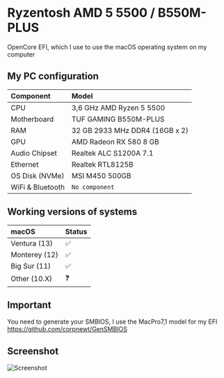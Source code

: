 
# Ryzentosh AMD 5 5500 / B550M-PLUS

OpenCore EFI, which I use to use the macOS operating system on my computer


## My PC configuration

| Component | Model                |
| :-------- | :------------------------- |
| CPU | 3,6 GHz AMD Ryzen 5 5500                                |
| Motherboard | TUF GAMING B550M-PLUS |
| RAM | 32 GB 2933 MHz DDR4 (16GB x 2) |
| GPU | AMD Radeon RX 580 8 GB |
| Audio Chipset | Realtek ALC S1200A 7.1 |
| Ethernet | Realtek RTL8125B |
| OS Disk (NVMe) | MSI M450 500GB |
| WiFi & Bluetooth | `No component` |

## Working versions of systems

| macOS | Status                |
| :-------- | :------------------------- |
| Ventura (13) |   ✅|
| Monterey (12) |   ✅|
| Big Sur (11) |   ✅|
| Other (10.X) |   ❓|

## Important
You need to generate your SMBIOS, I use the MacPro7,1 model for my EFI
https://github.com/corpnewt/GenSMBIOS
## Screenshot
![Screenshot](https://media.discordapp.net/attachments/1016985456975544381/1121375643192533022/2023-06-22_16.04.09_.png?width=1620&height=1372)

